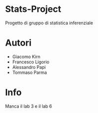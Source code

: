 # Stats-Project

Progetto di gruppo di statistica inferenziale

# Autori

- Giacomo Kirn 
- Francesco Ligorio
- Alessandro Papi
- Tommaso Parma

# Info

Manca il lab 3 e il lab 6
